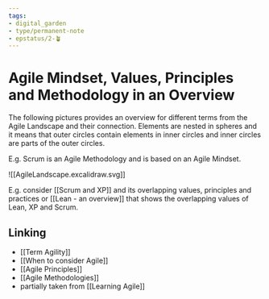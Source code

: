 ```yaml
---
tags: 
- digital_garden
- type/permanent-note
- epstatus/2-🪴
---
```

# Agile Mindset, Values, Principles and Methodology in an Overview
The following pictures provides an overview for different terms from the Agile Landscape and their connection. Elements are nested in spheres and it means that outer circles contain elements in inner circles and inner circles are parts of the outer circles.

E.g. Scrum is an Agile Methodology and is based on an Agile Mindset.

![[AgileLandscape.excalidraw.svg]]

E.g. consider [[Scrum and XP]] and its overlapping values, principles and practices or [[Lean - an overview]] that shows the overlapping values of Lean, XP and Scrum.


## Linking
+ [[Term Agility]]
+ [[When to consider Agile]]
+ [[Agile Principles]]
+ [[Agile Methodologies]]
+ partially taken from [[Learning Agile]]